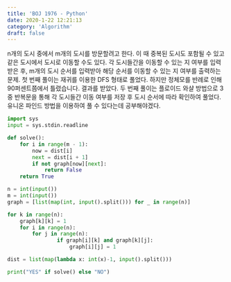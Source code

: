 ```yaml
---
title: 'BOJ 1976 - Python'
date: 2020-1-22 12:21:13
category: 'Algorithm'
draft: false
---
```

n개의 도시 중에서 m개의 도시를 방문할려고 한다. 이 때 중복된 도시도 포함될 수 있고 같은 도시에서 도시로 이동할 수도 있다. 각 도시들간을 이동할 수 있는 지 여부를 입력받은 후, m개의 도시 순서를 입력받아 해당 순서를 이동할 수 있는 지 여부를 출력하는 문제. 첫 번째 풀이는 재귀를 이용한 DFS 형태로 풀었다. 하지만 정체모를 반례로 인해 90퍼센트쯤에서 틀렸습니다. 결과를 받았다. 두 번째 풀이는 플로이드 와샬 방법으로 3중 반복문을 통해 각 도시들간 이동 여부를 저장 후 도시 순서에 따라 확인하여 풀었다. 유니온 파인드 방법을 이용하여 풀 수 있다는데 공부해야겠다.
```python
import sys
input = sys.stdin.readline

def solve():
    for i in range(m - 1):
        now = dist[i]
        next = dist[i + 1]
        if not graph[now][next]:
            return False
    return True

n = int(input())
m = int(input())
graph = [list(map(int, input().split())) for _ in range(n)]

for k in range(n):
    graph[k][k] = 1
    for i in range(n):
        for j in range(n):
                if graph[i][k] and graph[k][j]:
                    graph[i][j] = 1

dist = list(map(lambda x: int(x)-1, input().split()))

print("YES" if solve() else "NO")

```